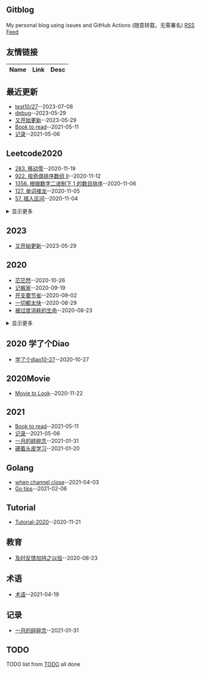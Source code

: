 ## Gitblog
My personal blog using issues and GitHub Actions (随意转载，无需署名)
[RSS Feed](https://raw.githubusercontent.com/mentaLwz/gitblogOfMental/master/feed.xml)
## 友情链接
| Name | Link | Desc | 
 | ---- | ---- | ---- |
## 最近更新
- [test10/27](https://github.com/mentaLwz/gitblogOfMental/issues/34)--2023-07-08
- [debug](https://github.com/mentaLwz/gitblogOfMental/issues/33)--2023-05-29
- [又开始更新](https://github.com/mentaLwz/gitblogOfMental/issues/32)--2023-05-29
- [Book to read](https://github.com/mentaLwz/gitblogOfMental/issues/31)--2021-05-11
- [记录](https://github.com/mentaLwz/gitblogOfMental/issues/30)--2021-05-06
## Leetcode2020
- [283. 移动零](https://github.com/mentaLwz/gitblogOfMental/issues/21)--2020-11-19
- [922. 按奇偶排序数组 II](https://github.com/mentaLwz/gitblogOfMental/issues/19)--2020-11-12
- [1356. 根据数字二进制下 1 的数目排序](https://github.com/mentaLwz/gitblogOfMental/issues/18)--2020-11-06
- [127. 单词接龙](https://github.com/mentaLwz/gitblogOfMental/issues/17)--2020-11-05
- [57. 插入区间](https://github.com/mentaLwz/gitblogOfMental/issues/16)--2020-11-04
<details><summary>显示更多</summary>

- [140. 单词拆分 II](https://github.com/mentaLwz/gitblogOfMental/issues/15)--2020-11-01
- [381. O(1) 时间插入、删除和获取随机元素 - 允许重复](https://github.com/mentaLwz/gitblogOfMental/issues/14)--2020-10-31
- [463. 岛屿的周长](https://github.com/mentaLwz/gitblogOfMental/issues/13)--2020-10-30
- [129. 求根到叶子节点数字之和](https://github.com/mentaLwz/gitblogOfMental/issues/12)--2020-10-29
- [1207. 独一无二的出现次数](https://github.com/mentaLwz/gitblogOfMental/issues/11)--2020-10-28
- [144  二叉树的前序遍历](https://github.com/mentaLwz/gitblogOfMental/issues/9)--2020-10-27
</details>

## 2023
- [又开始更新](https://github.com/mentaLwz/gitblogOfMental/issues/32)--2023-05-29
## 2020
- [茫茫然](https://github.com/mentaLwz/gitblogOfMental/issues/8)--2020-10-26
- [记搬家](https://github.com/mentaLwz/gitblogOfMental/issues/6)--2020-09-19
- [开支要节省](https://github.com/mentaLwz/gitblogOfMental/issues/5)--2020-09-02
- [一切都太快](https://github.com/mentaLwz/gitblogOfMental/issues/4)--2020-08-29
- [被过度消耗的生命](https://github.com/mentaLwz/gitblogOfMental/issues/3)--2020-08-23
<details><summary>显示更多</summary>

- [折腾了一晚上](https://github.com/mentaLwz/gitblogOfMental/issues/1)--2020-08-19
</details>

## 2020 学了个Diao
- [学了个diao10-27](https://github.com/mentaLwz/gitblogOfMental/issues/10)--2020-10-27
## 2020Movie
- [Movie to Look](https://github.com/mentaLwz/gitblogOfMental/issues/23)--2020-11-22
## 2021
- [Book to read](https://github.com/mentaLwz/gitblogOfMental/issues/31)--2021-05-11
- [记录](https://github.com/mentaLwz/gitblogOfMental/issues/30)--2021-05-06
- [一月的碎碎念](https://github.com/mentaLwz/gitblogOfMental/issues/25)--2021-01-31
- [硬着头皮学习](https://github.com/mentaLwz/gitblogOfMental/issues/24)--2021-01-20
## Golang
- [when channel close](https://github.com/mentaLwz/gitblogOfMental/issues/27)--2021-04-03
- [Go tips](https://github.com/mentaLwz/gitblogOfMental/issues/26)--2021-02-06
## Tutorial
- [Tutorial-2020](https://github.com/mentaLwz/gitblogOfMental/issues/22)--2020-11-21
## 教育
- [及时反馈加持之以恒](https://github.com/mentaLwz/gitblogOfMental/issues/2)--2020-08-23
## 术语
- [术语](https://github.com/mentaLwz/gitblogOfMental/issues/29)--2021-04-19
## 记录
- [一月的碎碎念](https://github.com/mentaLwz/gitblogOfMental/issues/25)--2021-01-31
## TODO
TODO list from [TODO](https://github.com/mentaLwz/gitblogOfMental/issues/20) all done

